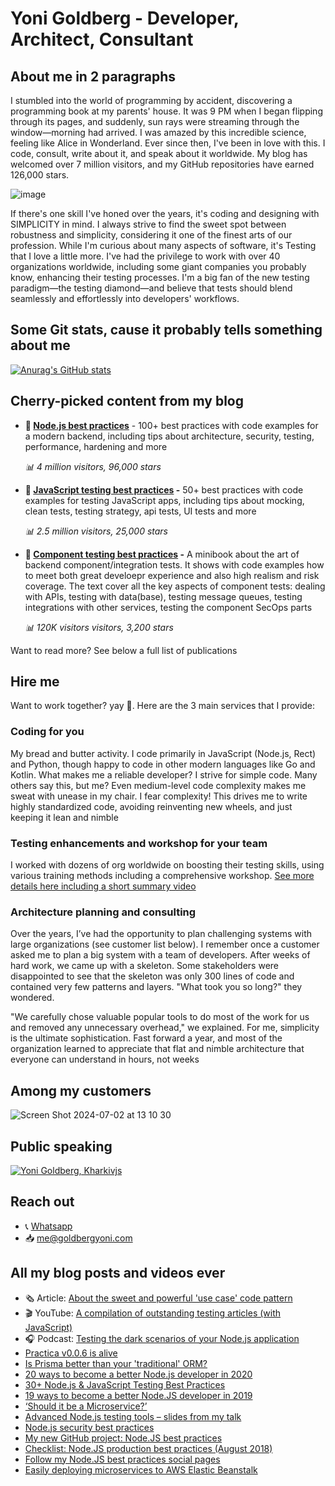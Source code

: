 # Yoni Goldberg - Developer, Architect, Consultant

## About me in 2 paragraphs

I stumbled into the world of programming by accident, discovering a programming book at my parents' house. It was 9 PM when I began flipping through its pages, and suddenly, sun rays were streaming through the window—morning had arrived. I was amazed by this incredible science, feeling like Alice in Wonderland. Ever since then, I've been in love with this. I code, consult, write about it, and speak about it worldwide. My blog has welcomed over 7 million visitors, and my GitHub repositories have earned 126,000 stars.


![image](https://github.com/goldbergyoni/goldbergoni/assets/8571500/ed1d77f4-111e-4d60-b9d6-e0c20157ea84)

If there's one skill I've honed over the years, it's coding and designing with SIMPLICITY in mind. I always strive to find the sweet spot between robustness and simplicity, considering it one of the finest arts of our profession. While I'm curious about many aspects of software, it's Testing that I love a little more. I've had the privilege to work with over 40 organizations worldwide, including some giant companies you probably know, enhancing their testing processes. I'm a big fan of the new testing paradigm—the testing diamond—and believe that tests should blend seamlessly and effortlessly into developers' workflows.

## Some Git stats, cause it probably tells something about me

[![Anurag's GitHub stats](https://github-readme-stats.vercel.app/api?username=goldbergyoni&show_icons=true&theme=react)](https://github.com/goldbergyoni/github-readme-stats)

## Cherry-picked content from my blog

- **📘 [Node.js best practices](https://github.com/goldbergyoni/nodebestpractices)** - 100+ best practices with code examples for a modern backend, including tips about architecture, security, testing, performance, hardening and more

   _📊 4 million visitors, 96,000 stars_

- **📘 [JavaScript testing best practices](https://github.com/goldbergyoni/javascript-testing-best-practices) -** 50+ best practices with code examples for testing JavaScript apps, including tips about mocking, clean tests, testing strategy, api tests, UI tests and more

   _📊 2.5 million visitors, 25,000 stars_

- **📘 [Component testing best practices](https://github.com/testjavascript/nodejs-integration-tests-best-practices) -** A minibook about the art of backend component/integration tests. It shows with code examples how to meet both great develoepr experience and also high realism and risk coverage. The text cover all the key aspects of component tests: dealing with APIs, testing with data(base), testing message queues, testing integrations with other services, testing the component SecOps parts
   
   _📊 120K visitors visitors, 3,200 stars_

Want to read more? See below a full list of publications

## Hire me

Want to work together? yay 🥳. Here are the 3 main services that I provide:

### Coding for you

My bread and butter activity. I code primarily in JavaScript (Node.js, Rect) and Python, though happy to code in other modern languages like Go and Kotlin. What makes me a reliable developer? I strive for simple code. Many others say this, but me? Even medium-level code complexity makes me sweat with unease in my chair. I fear complexity! This drives me to write highly standardized code,  avoiding reinventing new wheels, and just keeping it lean and nimble

### Testing enhancements and workshop for your team

I worked with dozens of org worldwide on boosting their testing skills, using various training methods including a comprehensive workshop. [See more details here including a short summary video](https://testjavascript.com/elevate-your-org-testing-game)

### Architecture planning and consulting

Over the years, I’ve had the opportunity to plan challenging systems with large organizations (see customer list below). I remember once a customer asked me to plan a big system with a team of developers. After weeks of hard work, we came up with a skeleton. Some stakeholders were disappointed to see that the skeleton was only 300 lines of code and contained very few patterns and layers. "What took you so long?" they wondered.

"We carefully chose valuable popular tools to do most of the work for us and removed any unnecessary overhead," we explained. For me, simplicity is the ultimate sophistication. Fast forward a year, and most of the organization learned to appreciate that flat and nimble architecture that everyone can understand in hours, not weeks

## Among my customers

![Screen Shot 2024-07-02 at 13 10 30](https://github.com/goldbergyoni/goldbergoni/assets/8571500/79ce56ea-ac02-4107-a540-ba3c993292f2)


## Public speaking



[![Yoni Goldberg, Kharkivjs](./media/IMG_20191006_103912_1.jpg)]([https://www.youtube.com/watch?v=YOUTUBE_VIDEO_ID_HERE](https://www.youtube.com/watch?v=P7bnmbw6quY))

## Reach out

- 📞 [Whatsapp](https://wa.me/972507621940)
- 📥 me@goldbergyoni.com

## All my blog posts and videos ever

- 🗞️ Article: [About the sweet and powerful 'use case' code pattern](https://practica.dev/blog/sweet-use-case-pattern)
-  🎬 YouTube: [A compilation of outstanding testing articles (with JavaScript)](https://practica.dev/blog/testing-articles-compilation)
- 🎧 Podcast: [Testing the dark scenarios of your Node.js application](https://practica.dev/blog/testing-dark-scenarios-nodejs)
- [Practica v0.0.6 is alive](https://practica.dev/blog/practica-v0-0-6-release)
- [Is Prisma better than your 'traditional' ORM?](https://practica.dev/blog/prisma-vs-traditional-orm)
- [20 ways to become a better Node.js developer in 2020](https://goldbergyoni.com/blog/20-ways-to-become-better-nodejs-developer)
- [30+ Node.js & JavaScript Testing Best Practices](https://goldbergyoni.com/blog/nodejs-testing-best-practices)
- [19 ways to become a better Node.JS developer in 2019](https://goldbergyoni.com/blog/19-ways-to-become-better-nodejs-developer)
- [‘Should it be a Microservice?’](https://goldbergyoni.com/blog/should-it-be-a-microservice)
- [Advanced Node.js testing tools – slides from my talk](https://goldbergyoni.com/blog/advanced-nodejs-testing-tools)
- [Node.js security best practices](https://goldbergyoni.com/blog/nodejs-security-best-practices)
- [My new GitHub project: Node.JS best practices](https://goldbergyoni.com/blog/nodejs-best-practices)
- [Checklist: Node.JS production best practices (August 2018)](https://goldbergyoni.com/blog/nodejs-production-best-practices)
- [Follow my Node.JS best practices social pages](https://goldbergyoni.com/blog/follow-nodejs-best-practices-social-pages)
- [Easily deploying microservices to AWS Elastic Beanstalk](https://goldbergyoni.com/blog/easily-deploying-microservices-to-aws-elastic-beanstalk)
